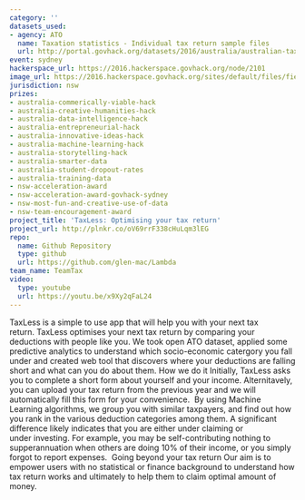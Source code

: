 ```yaml
---
category: ''
datasets_used:
- agency: ATO
  name: Taxation statistics - Individual tax return sample files
  url: http://portal.govhack.org/datasets/2016/australia/australian-taxation-office/taxation-statistics-individual-sample-files.html
event: sydney
hackerspace_url: https://2016.hackerspace.govhack.org/node/2101
image_url: https://2016.hackerspace.govhack.org/sites/default/files/field/image/GovHackLogo.png
jurisdiction: nsw
prizes:
- australia-commerically-viable-hack
- australia-creative-humanities-hack
- australia-data-intelligence-hack
- australia-entrepreneurial-hack
- australia-innovative-ideas-hack
- australia-machine-learning-hack
- australia-storytelling-hack
- australia-smarter-data
- australia-student-dropout-rates
- australia-training-data
- nsw-acceleration-award
- nsw-acceleration-award-govhack-sydney
- nsw-most-fun-and-creative-use-of-data
- nsw-team-encouragement-award
project_title: 'TaxLess: Optimising your tax return'
project_url: http://plnkr.co/oV69rrF338cHuLqm3lEG
repo:
  name: Github Repository
  type: github
  url: https://github.com/glen-mac/Lambda
team_name: TeamTax
video:
  type: youtube
  url: https://youtu.be/x9Xy2qFaL24
---
```


TaxLess is a simple to use app that will help you with your next tax return. TaxLess optimises your next tax return by comparing your deductions with people like you.
We took open ATO dataset, applied some predictive analytics to understand which socio-economic catergory you fall under and created web tool that discovers where your deductions are falling short and what can you do about them.
How we do it
Initially, TaxLess asks you to complete a short form about yourself and your income. Alternitavely, you can upload your tax return from the previous year and we will automatically fill this form for your convenience.  By using Machine Learning algorithms, we group you with similar taxpayers, and find out how you rank in the various deduction categories among them.
A significant difference likely indicates that you are either under claiming or under investing. For example, you may be self-contributing nothing to supperannuation when others are doing 10% of their income, or you simply forgot to report expenses. 
Going beyond your tax return
Our aim is to empower users with no statistical or finance background to understand how tax return works and ultimately to help them to claim optimal amount of money.